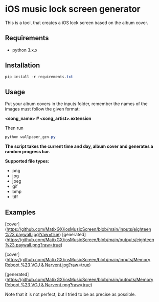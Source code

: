 # iOS music lock screen generator

This is a tool, that creates a iOS lock screen based on the album cover.

## Requirements

- python 3.x.x

## Installation

```powershell
pip install -r requirements.txt
```

## Usage

Put your album covers in the inputs folder, remember the names of the images must follow the given format: 

**<song_name> # <song_artist>.extension**

Then run
```powershell
python wallpaper_gen.py
```

**The script takes the current time and day, album cover and generates a random progress bar.**

**Supported file types:**

- png
- jpg
- jpeg
- gif
- bmp
- tiff

## Examples

[cover]([https://github.com/MatixGX/iosMusicScreen/blob/main/inputs/eighteen %23 paywall.jpg?raw=true](https://github.com/MatixGX/iosMusicScreen/blob/main/inputs/eighteen%20%23%20paywall.jpg?raw=true))
[generated]([https://github.com/MatixGX/iosMusicScreen/blob/main/outputs/eighteen %23 paywall.png?raw=true](https://github.com/MatixGX/iosMusicScreen/blob/main/outputs/eighteen%20%23%20paywall.png?raw=true))

[cover]([https://github.com/MatixGX/iosMusicScreen/blob/main/inputs/Memory Reboot %23 VOJ & Narvent.jpg?raw=true](https://github.com/MatixGX/iosMusicScreen/blob/main/inputs/Memory%20Reboot%20%23%20VOJ%20&%20Narvent.jpg?raw=true))

[generated]([https://github.com/MatixGX/iosMusicScreen/blob/main/outputs/Memory Reboot %23 VOJ & Narvent.png?raw=true](https://github.com/MatixGX/iosMusicScreen/blob/main/outputs/Memory%20Reboot%20%23%20VOJ%20&%20Narvent.png?raw=true))

Note that it is not perfect, but I tried to be as precise as possible.
